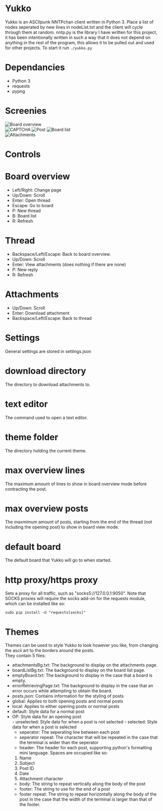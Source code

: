 Yukko
=====


Yukko is an ASCIIpunk NNTPchan client written in Python 3. Place a list 
of nodes seperated by new lines in nodeList.txt and the client will cycle 
through them at random. nntp.py is the library I have written for this 
project, it has been intentionally written in such a way that it does not 
depend on anything in the rest of the program, this allows it 
to be pulled out and used for other projects. To start it run `./yukko.py`  

Dependancies  
==  
 - Python 3  
 - requests  
 - pypng  

Screenies  
==  
![Board overview](https://i.sli.mg/1z0JdC.png)  
![CAPTCHA](https://i.sli.mg/qEzWgR.png)
![Post](https://i.sli.mg/fxw7hX.png)
![Board list](https://i.sli.mg/LUS71H.png)  
![Attachments](https://i.sli.mg/FOzIo1.png)  
  
Controls
==  

Board overview  
=  
 - Left/Right: Change page  
 - Up/Down: Scroll  
 - Enter: Open thread  
 - Escape: Go to board  
 - P: New thread  
 - B: Board list  
 - R: Refresh  

Thread
=  
 - Backspace/Left/Escape: Back to board overview.  
 - Up/Down: Scroll
 - Enter: View attachments (does nothing if there are none)  
 - P: New reply  
 - R: Refresh    
  
Attachments  
=  
 - Up/Down: Scroll
 - Enter: Download attachment
 - Backspace/Left/Escape: Back to thread  
  
Settings  
==  
General settings are stored in settings.json  
  
download directory  
=  
The directory to download attachments to.  
  
text editor
=  
The command used to open a text editor.  

theme folder  
=  
The directory holding the current theme.  

max overview lines  
=  
The maximum amount of lines to show in board overview mode before contracting the post.

max overview posts  
=  
The maxmimum amount of posts, starting from the end of the thread (not including the opening post) to show in board view mode.
  
default board  
=  
The default board that Yukko will go to when started.  

http proxy/https proxy  
=  
Sets a proxy for all traffic, such as "socks5://127.0.0.1:9050". Note that SOCKS proxies will require the socks add-on for the requests module, which can be 
installed like so:  
```
sudo pip install -U "requests[socks]"
```  
  
Themes
==
Themes can be used to style Yukko to look however you like, from changing the ascii art to the borders around the posts.  
They contain 5 files:  
 - attachmentsBg.txt: The background to display on the attachments page.  
 - boardListBg.txt: The background to display on the board list page.  
 - emptyBoard.txt: The background to display in the case that a board is empty.  
 - errorRetrievingPage.txt: The background to display in the case that an error occurs while attempting to obtain the board.  
 - posts.json: Contains information for the styling of posts  
  - global: Applies to both opening posts and normal posts  
  - local: Applies to either opening posts or normal posts  
   - default: Style data for a normal post  
   - OP: Style data for an opening post  
    - unselected: Style data for when a post is not selected
    - selected: Style data for when a post is selected  
     - seperator: The seperating line between each post
     - seperator repeat: The character that will be repeated in the case that the terminal is wider than the seperator
     - header: The header for each post, supporting python's formatting mini language. Spaces are occupied like so:
      1. Name
      2. Subject
      3. Post ID
      4. Date
      5. Attachment character
     - body: The string to repeat vertically along the body of the post
     - footer: The string to use for the end of a post
     - footer repeat: The string to repeat horizontally along the body of the post in the case that the width of the terminal is larger than that of the footer.
